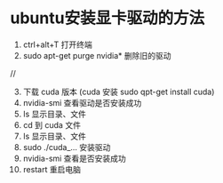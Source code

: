 # ubuntu安装显卡驱动的方法
1. ctrl+alt+T 打开终端
2. sudo apt-get purge nvidia* 删除旧的驱动

  //

3. 下载 cuda 版本
   (cuda 安装 sudo qpt-get install cuda)
4. nvidia-smi 查看驱动是否安装成功
5. ls 显示目录、文件
6. cd 到 cuda 文件
7. ls 显示目录、文件
8. sudo ./cuda_... 安装驱动
9. nvidia-smi 查看是否安装成功
10. restart 重启电脑
